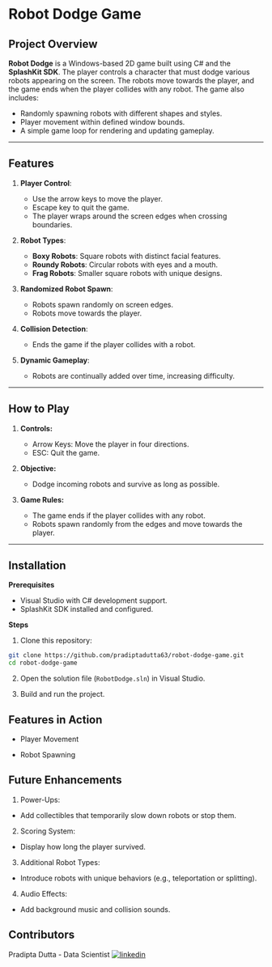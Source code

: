 # Robot Dodge Game

## Project Overview
**Robot Dodge** is a Windows-based 2D game built using C# and the **SplashKit SDK**. The player controls a character that must dodge various robots appearing on the screen. The robots move towards the player, and the game ends when the player collides with any robot. The game also includes:
- Randomly spawning robots with different shapes and styles.
- Player movement within defined window bounds.
- A simple game loop for rendering and updating gameplay.

---

## Features
1. **Player Control**:
   - Use the arrow keys to move the player.
   - Escape key to quit the game.
   - The player wraps around the screen edges when crossing boundaries.
   
2. **Robot Types**:
   - **Boxy Robots**: Square robots with distinct facial features.
   - **Roundy Robots**: Circular robots with eyes and a mouth.
   - **Frag Robots**: Smaller square robots with unique designs.

3. **Randomized Robot Spawn**:
   - Robots spawn randomly on screen edges.
   - Robots move towards the player.

4. **Collision Detection**:
   - Ends the game if the player collides with a robot.

5. **Dynamic Gameplay**:
   - Robots are continually added over time, increasing difficulty.

---

## How to Play
1. **Controls:**

    - Arrow Keys: Move the player in four directions.
    - ESC: Quit the game.

2. **Objective:**

    - Dodge incoming robots and survive as long as possible.

3. **Game Rules:**

    - The game ends if the player collides with any robot.
    - Robots spawn randomly from the edges and move towards the player.

---

## Installation

**Prerequisites**

- Visual Studio with C# development support.
- SplashKit SDK installed and configured.

**Steps**

1. Clone this repository:

```bash
git clone https://github.com/pradiptadutta63/robot-dodge-game.git
cd robot-dodge-game
```

2. Open the solution file (`RobotDodge.sln`) in Visual Studio.

3. Build and run the project.

## Features in Action

- Player Movement

- Robot Spawning

## Future Enhancements
1. Power-Ups:
- Add collectibles that temporarily slow down robots or stop them.
2. Scoring System:
- Display how long the player survived.
3. Additional Robot Types:
- Introduce robots with unique behaviors (e.g., teleportation or splitting).
4. Audio Effects:
- Add background music and collision sounds.

## Contributors
Pradipta Dutta - Data Scientist
[![linkedin](https://img.shields.io/badge/linkedin-0A66C2?style=for-the-badge&logo=linkedin&logoColor=white)](https://www.linkedin.com/in/pradiptadutta63)